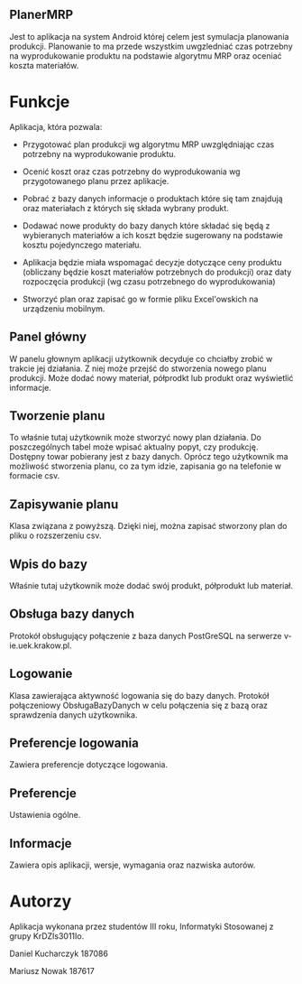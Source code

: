 ## PlanerMRP
Jest to aplikacja na system Android której celem jest symulacja planowania produkcji.
Planowanie to ma przede wszystkim uwgzledniać czas potrzebny na wyprodukowanie produktu na podstawie algorytmu MRP 
oraz oceniać koszta materiałów.

# Funkcje
Aplikacja, która pozwala:

- Przygotować plan produkcji wg algorytmu MRP uwzględniając czas potrzebny na wyprodukowanie produktu.

- Ocenić koszt oraz czas potrzebny do wyprodukowania wg przygotowanego planu przez aplikacje.

- Pobrać z bazy danych informacje o produktach które się tam znajdują oraz materiałach z których się składa wybrany produkt.

- Dodawać nowe produkty do bazy danych które składać się będą z wybieranych materiałów a ich koszt będzie sugerowany na podstawie kosztu pojedynczego materiału.

- Aplikacja będzie miała wspomagać decyzje dotyczące ceny produktu (obliczany będzie koszt materiałów potrzebnych do produkcji) oraz daty rozpoczęcia produkcji (wg czasu potrzebnego do wyprodukowania)

- Stworzyć plan oraz zapisać go w formie pliku Excel'owskich na urządzeniu mobilnym.

## Panel główny
W panelu głownym aplikacji użytkownik decyduje co chciałby zrobić w trakcie jej działania. Z niej może przejść do stworzenia nowego planu produkcji. Może dodać nowy materiał, półprodkt lub produkt oraz wyświetlić informacje.

## Tworzenie planu
To właśnie tutaj użytkownik może stworzyć nowy plan działania. Do poszczególnych tabel może wpisać aktualny popyt, czy produkcję. Dostępny towar pobierany jest z bazy danych. Oprócz tego użytkownik ma możliwość stworzenia planu, co za tym idzie, zapisania go na telefonie w formacie csv.

## Zapisywanie planu
Klasa związana z powyższą. Dzięki niej, można zapisać stworzony plan do pliku o rozszerzeniu csv.

## Wpis do bazy
Właśnie tutaj użytkownik może dodać swój produkt, półprodukt lub materiał.

## Obsługa bazy danych
Protokół obsługujący połączenie z baza danych PostGreSQL na serwerze v-ie.uek.krakow.pl.

## Logowanie
Klasa zawierająca aktywność logowania się do bazy danych. Protokół połączeniowy ObsługaBazyDanych w celu połączenia się z bazą oraz sprawdzenia danych użytkownika.

## Preferencje logowania
Zawiera preferencje dotyczące logowania.

## Preferencje
Ustawienia ogólne.

## Informacje
Zawiera opis aplikacji, wersje, wymagania oraz nazwiska autorów.

# Autorzy 
Aplikacja wykonana przez studentów III roku, Informatyki Stosowanej z grupy KrDZIs3011Io.

Daniel Kucharczyk 187086

Mariusz Nowak 187617

